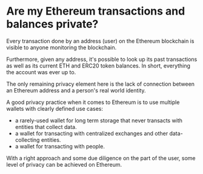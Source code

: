 # Are my Ethereum transactions and balances private?

Every transaction done by an address (user) on the Ethereum blockchain is visible to anyone monitoring the blockchain.

Furthermore, given any address, it's possible to look up its past transactions as well as its current ETH and ERC20 token balances. In short, everything the account was ever up to.

The only remaining privacy element here is the lack of connection between an Ethereum address and a person's real world identity.

A good privacy practice when it comes to Ethereum is to use multiple wallets with clearly defined use cases:

- a rarely-used wallet for long term storage that never transacts with entities that collect data.
- a wallet for transacting with centralized exchanges and other data-collecting entities.
- a wallet for transacting with people.

With a right approach and some due diligence on the part of the user, some level of privacy can be achieved on Ethereum.

